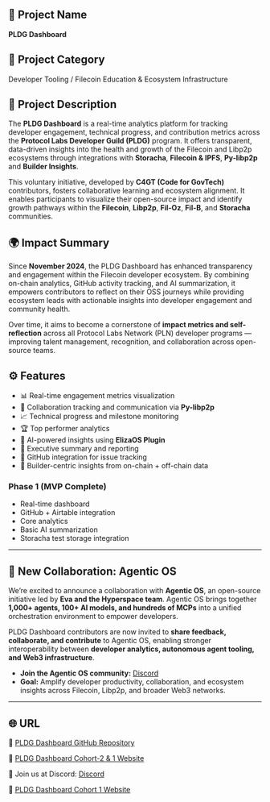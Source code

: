 ## 🧭 Project Name  
**PLDG Dashboard**

## 🧩 Project Category  
Developer Tooling / Filecoin Education & Ecosystem Infrastructure

## 🧠 Project Description  
The **PLDG Dashboard** is a real-time analytics platform for tracking developer engagement, technical progress, and contribution metrics across the **Protocol Labs Developer Guild (PLDG)** program. It offers transparent, data-driven insights into the health and growth of the Filecoin and Libp2p ecosystems through integrations with **Storacha**, **Filecoin & IPFS**, **Py-libp2p** and **Builder Insights**.  

This voluntary initiative, developed by **C4GT (Code for GovTech)** contributors, fosters collaborative learning and ecosystem alignment. It enables participants to visualize their open-source impact and identify growth pathways within the **Filecoin**, **Libp2p**, **Fil-Oz**, **Fil-B**, and **Storacha** communities.  

## 🌍 Impact Summary  
Since **November 2024**, the PLDG Dashboard has enhanced transparency and engagement within the Filecoin developer ecosystem. By combining on-chain analytics, GitHub activity tracking, and AI summarization, it empowers contributors to reflect on their OSS journeys while providing ecosystem leads with actionable insights into developer engagement and community health.  

Over time, it aims to become a cornerstone of **impact metrics and self-reflection** across all Protocol Labs Network (PLN) developer programs — improving talent management, recognition, and collaboration across open-source teams.

## ⚙️ Features  
- 📊 Real-time engagement metrics visualization  
- 🤝 Collaboration tracking and communication via **Py-libp2p**  
- 📈 Technical progress and milestone monitoring  
- 🏆 Top performer analytics  
- 🤖 AI-powered insights using **ElizaOS Plugin**  
- 📑 Executive summary and reporting  
- 🔄 GitHub integration for issue tracking  
- 🧠 Builder-centric insights from on-chain + off-chain data  

### **Phase 1 (MVP Complete)**  
- Real-time dashboard  
- GitHub + Airtable integration  
- Core analytics  
- Basic AI summarization  
- Storacha test storage integration

---

## 🤝 New Collaboration: Agentic OS

We’re excited to announce a collaboration with **Agentic OS**, an open-source initiative led by **Eva and the Hyperspace team**. Agentic OS brings together **1,000+ agents, 100+ AI models, and hundreds of MCPs** into a unified orchestration environment to empower developers.

PLDG Dashboard contributors are now invited to **share feedback, collaborate, and contribute** to Agentic OS, enabling stronger interoperability between **developer analytics, autonomous agent tooling, and Web3 infrastructure**.

* **Join the Agentic OS community:** [Discord](https://discord.gg/3fvxzs4E)
* **Goal:** Amplify developer productivity, collaboration, and ecosystem insights across Filecoin, Libp2p, and broader Web3 networks.

---

## 🌐 URL  

🔗 [PLDG Dashboard GitHub Repository](https://github.com/seetadev/pldg-dashboard)

🔗 [PLDG Dashboard Cohort-2 & 1 Website](https://pldg-dashboard-theta.vercel.app/)

🔗 Join us at Discord: [Discord](https://discord.gg/CaxSQM5a)

🔗 [PLDG Dashboard Cohort 1 Website](https://pldg-dashboard.vercel.app/)




